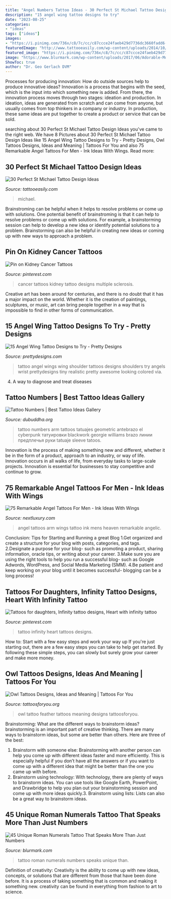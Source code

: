 ```yaml
---
title: "Angel Numbers Tattoo Ideas - 30 Perfect St Michael Tattoo Design Ideas"
description: "15 angel wing tattoo designs to try"
date: "2023-08-25"
categories:
- "ideas"
tags: ["ideas"]
images:
- "https://i.pinimg.com/736x/c8/7c/cc/c87ccce24faeb429d7736dc3660fadd6--infinity-heart-infinity-tattoos.jpg"
featuredImage: "http://www.tattooeasily.com/wp-content/uploads/2014/10/st-michael-tattoo-ideas.jpg"
featured_image: "https://i.pinimg.com/736x/c8/7c/cc/c87ccce24faeb429d7736dc3660fadd6--infinity-heart-infinity-tattoos.jpg"
image: "https://www.blurmark.com/wp-content/uploads/2017/06/Adorable-Monimal-Roman-Numerals-Tattoo.jpg"
ShowToc: true
author: "Dr. Geo Gerlach DVM"
---
```



Processes for producing innovation: How do outside sources help to produce innovative ideas?
Innovation is a process that begins with the seed, which is the input into which something new is added. From there, the innovation process moves through two stages: ideation and production. In ideation, ideas are generated from scratch and can come from anyone, but usually comes from top thinkers in a company or industry. In production, these same ideas are put together to create a product or service that can be sold.

	

		
searching about 30 Perfect St Michael Tattoo Design Ideas you've came to the right web. We have 8 Pictures about 30 Perfect St Michael Tattoo Design Ideas like 15 Angel Wing Tattoo Designs to Try - Pretty Designs, Owl Tattoos Designs, Ideas and Meaning | Tattoos For You and also 75 Remarkable Angel Tattoos For Men - Ink Ideas With Wings. Read more:
		
    
## 30 Perfect St Michael Tattoo Design Ideas

<img loading=lazy src="http://www.tattooeasily.com/wp-content/uploads/2014/10/st-michael-tattoo-ideas.jpg" onerror="this.onerror=null;this.src='https://tse2.mm.bing.net/th?id=OIP.6TVLU4j0uyjACGNHm9kKRAHaKb&amp;pid=15.1';" alt="30 Perfect St Michael Tattoo Design Ideas">

_Source: tattooeasily.com_

>michael. 

	

Brainstroming can be helpful when it helps to resolve problems or come up with solutions.
One potential benefit of brainstroming is that it can help to resolve problems or come up with solutions. For example, a brainstorming session can help to develop a new idea or identify potential solutions to a problem. Brainstorming can also be helpful in creating new ideas or coming up with new ways to approach a problem.

    
## Pin On Kidney Cancer Tattoos

<img loading=lazy src="https://i.pinimg.com/736x/01/21/83/012183071751a0c3f8391bc6b3b7af84--kidney-cancer-cancer-tattoos.jpg" onerror="this.onerror=null;this.src='https://tse3.mm.bing.net/th?id=OIP.4BbdUUwstVMgIkgc_g7KWAHaJ4&amp;pid=15.1';" alt="Pin on Kidney Cancer Tattoos">

_Source: pinterest.com_

>cancer tattoos kidney tattoo designs multiple sclerosis. 

	

Creative art has been around for centuries, and there is no doubt that it has a major impact on the world. Whether it is the creation of paintings, sculptures, or music, art can bring people together in a way that is impossible to find in other forms of communication.

    
## 15 Angel Wing Tattoo Designs To Try - Pretty Designs

<img loading=lazy src="http://www.prettydesigns.com/wp-content/uploads/2014/11/Wing-Tattoo-on-Shoulder.jpg" onerror="this.onerror=null;this.src='https://tse2.mm.bing.net/th?id=OIP.1tcv4spUTeTHfnQqtHGSWwHaKO&amp;pid=15.1';" alt="15 Angel Wing Tattoo Designs to Try - Pretty Designs">

_Source: prettydesigns.com_

>tattoo angel wings wing shoulder tattoos designs shoulders try angels wrist prettydesigns tiny realistic pretty awesome looking colored via. 

	

4. A way to diagnose and treat diseases 

    
## Tattoo Numbers | Best Tattoo Ideas Gallery

<img loading=lazy src="http://www.dubuddha.org/wp-content/uploads/2016/10/Tattoo-Numbers-by-Georgie-Williams-1-728x728.jpg" onerror="this.onerror=null;this.src='https://tse3.mm.bing.net/th?id=OIP.jJU5lMcESTvkWjwNSYLeOwHaHa&amp;pid=15.1';" alt="Tattoo Numbers | Best Tattoo Ideas Gallery">

_Source: dubuddha.org_

>tattoo numbers arm tattoos tatuajes geometric antebrazo el cyberpunk татуировки blackwork georgie williams brazo линии предплечья руки tatuaje sleeve tatoos. 

	

Innovation is the process of making something new and different, whether it be in the form of a product, approach to an industry, or way of life. Innovation occurs in all walks of life, from everyday tasks to large-scale projects. Innovation is essential for businesses to stay competitive and continue to grow.

    
## 75 Remarkable Angel Tattoos For Men - Ink Ideas With Wings

<img loading=lazy src="http://nextluxury.com/wp-content/uploads/angel-arm-tattoos-for-men.jpg" onerror="this.onerror=null;this.src='https://tse1.mm.bing.net/th?id=OIP.rys4nZhP2dk-k3kXT_y_OgHaLH&amp;pid=15.1';" alt="75 Remarkable Angel Tattoos For Men - Ink Ideas With Wings">

_Source: nextluxury.com_

>angel tattoos arm wings tattoo ink mens heaven remarkable angelic. 

	

Conclusion: Tips for Starting and Running a great Blog
1.Get organized and create a structure for your blog with posts, categories, and tags.
2.Designate a purpose for your blog- such as promoting a product, sharing information, oracle tips, or writing about your career. 
3.Make sure you are using the right tools to help you run a successful blog- such as Google Adwords, WordPress, and Social Media Marketing (SMM). 
4.Be patient and keep working on your blog until it becomes successful- blogging can be a long process!

    
## Tattoos For Daughters, Infinity Tattoo Designs, Heart With Infinity Tattoo

<img loading=lazy src="https://i.pinimg.com/736x/c8/7c/cc/c87ccce24faeb429d7736dc3660fadd6--infinity-heart-infinity-tattoos.jpg" onerror="this.onerror=null;this.src='https://tse4.mm.bing.net/th?id=OIP.mqWicNbEaCpxbZ9PZwx2wgDYEg&amp;pid=15.1';" alt="Tattoos for daughters, Infinity tattoo designs, Heart with infinity tattoo">

_Source: pinterest.com_

>tattoo infinity heart tattoos designs. 

	

How to: Start with a few easy steps and work your way up
If you're just starting out, there are a few easy steps you can take to help get started. By following these simple steps, you can slowly but surely grow your career and make more money.

    
## Owl Tattoos Designs, Ideas And Meaning | Tattoos For You

<img loading=lazy src="http://www.tattoosforyou.org/wp-content/uploads/2013/09/Owl-Feather-Tattoo.jpg" onerror="this.onerror=null;this.src='https://tse1.mm.bing.net/th?id=OIP.q0Kg4tupCf3_YIq2mmE8kwHaJ6&amp;pid=15.1';" alt="Owl Tattoos Designs, Ideas and Meaning | Tattoos For You">

_Source: tattoosforyou.org_

>owl tattoo feather tattoos meaning designs tattoosforyou. 

	

Brainstorming: What are the different ways to brainstorm ideas?
brainstorming is an important part of creative thinking. There are many ways to brainstorm ideas, but some are better than others. Here are three of the best:
1. Brainstorm with someone else: Brainstorming with another person can help you come up with different ideas faster and more efficiently. This is especially helpful if you don’t have all the answers or if you want to come up with a different idea that might be better than the one you came up with before.
2. Brainstorm using technology: With technology, there are plenty of ways to brainstorm ideas. You can use tools like Google Earth, PowerPoint, and Drawbridge to help you plan out your brainstorming session and come up with more ideas quickly.3. Brainstorm using lists: Lists can also be a great way to brainstorm ideas.

    
## 45 Unique Roman Numerals Tattoo That Speaks More Than Just Numbers

<img loading=lazy src="https://www.blurmark.com/wp-content/uploads/2017/06/Adorable-Monimal-Roman-Numerals-Tattoo.jpg" onerror="this.onerror=null;this.src='https://tse1.mm.bing.net/th?id=OIP.RHaaG4U2dCg6R-0SpjRz5AHaHb&amp;pid=15.1';" alt="45 Unique Roman Numerals Tattoo That Speaks More Than Just Numbers">

_Source: blurmark.com_

>tattoo roman numerals numbers speaks unique than. 

	

Definition of creativity:
Creativity is the ability to come up with new ideas, concepts, or solutions that are different from those that have been done before. It is a process of taking something that is common and making it something new. creativity can be found in everything from fashion to art to science.

